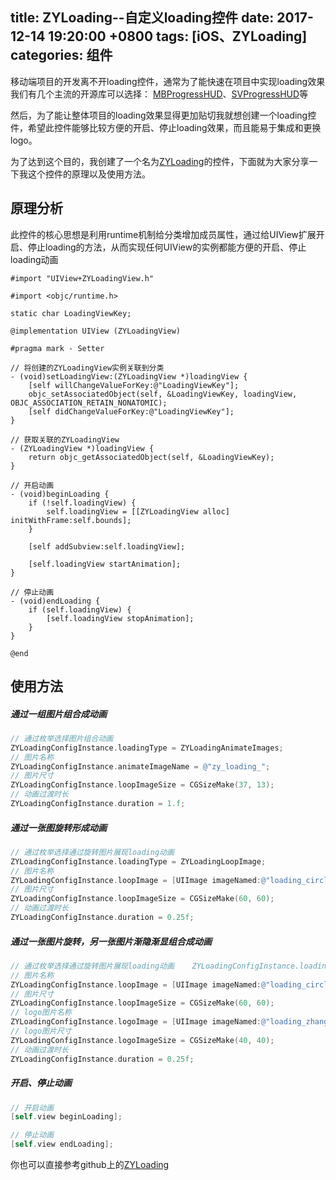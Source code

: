 
title: ZYLoading--自定义loading控件
date: 2017-12-14 19:20:00 +0800
tags: [iOS、ZYLoading]
categories: 组件
---

移动端项目的开发离不开loading控件，通常为了能快速在项目中实现loading效果我们有几个主流的开源库可以选择：
[MBProgressHUD](https://github.com/jdg/MBProgressHUD)、[SVProgressHUD](https://github.com/SVProgressHUD/SVProgressHUD)等

然后，为了能让整体项目的loading效果显得更加贴切我就想创建一个loading控件，希望此控件能够比较方便的开启、停止loading效果，而且能易于集成和更换logo。

为了达到这个目的，我创建了一个名为[ZYLoading](https://github.com/luzhiyongGit/ZYLoading.git)的控件，下面就为大家分享一下我这个控件的原理以及使用方法。

## <a name="6gngga"></a>原理分析

此控件的核心思想是利用runtime机制给分类增加成员属性，通过给UIView扩展开启、停止loading的方法，从而实现任何UIView的实例都能方便的开启、停止loading动画

```
#import "UIView+ZYLoadingView.h"

#import <objc/runtime.h>

static char LoadingViewKey;

@implementation UIView (ZYLoadingView)

#pragma mark - Setter

// 将创建的ZYLoadingView实例关联到分类
- (void)setLoadingView:(ZYLoadingView *)loadingView {
    [self willChangeValueForKey:@"LoadingViewKey"];
    objc_setAssociatedObject(self, &LoadingViewKey, loadingView, OBJC_ASSOCIATION_RETAIN_NONATOMIC);
    [self didChangeValueForKey:@"LoadingViewKey"];
}

// 获取关联的ZYLoadingView
- (ZYLoadingView *)loadingView {
    return objc_getAssociatedObject(self, &LoadingViewKey);
}

// 开启动画
- (void)beginLoading {
    if (!self.loadingView) {
        self.loadingView = [[ZYLoadingView alloc] initWithFrame:self.bounds];
    }
    
    [self addSubview:self.loadingView];
    
    [self.loadingView startAnimation];
}

// 停止动画
- (void)endLoading {
    if (self.loadingView) {
        [self.loadingView stopAnimation];
    }
}

@end

```

## <a name="onp8ux"></a>使用方法

##### <a name="yz1gkc"></a>通过一组图片组合成动画

```objectivec
// 通过枚举选择图片组合动画
ZYLoadingConfigInstance.loadingType = ZYLoadingAnimateImages;
// 图片名称
ZYLoadingConfigInstance.animateImageName = @"zy_loading_";
// 图片尺寸
ZYLoadingConfigInstance.loopImageSize = CGSizeMake(37, 13);
// 动画过渡时长
ZYLoadingConfigInstance.duration = 1.f;
```

##### <a name="qckoog"></a>通过一张图旋转形成动画

```objectivec
// 通过枚举选择通过旋转图片展现loading动画
ZYLoadingConfigInstance.loadingType = ZYLoadingLoopImage;
// 图片名称
ZYLoadingConfigInstance.loopImage = [UIImage imageNamed:@"loading_circle"];
// 图片尺寸    
ZYLoadingConfigInstance.loopImageSize = CGSizeMake(60, 60);
// 动画过渡时长    
ZYLoadingConfigInstance.duration = 0.25f;
```

##### <a name="1htvcz"></a>通过一张图片旋转，另一张图片渐隐渐显组合成动画

```objectivec
// 通过枚举选择通过旋转图片展现loading动画    ZYLoadingConfigInstance.loadingType = ZYLoadingLoopImage;
// 图片名称
ZYLoadingConfigInstance.loopImage = [UIImage imageNamed:@"loading_circle"];
// 图片尺寸    
ZYLoadingConfigInstance.loopImageSize = CGSizeMake(60, 60);
// logo图片名称
ZYLoadingConfigInstance.logoImage = [UIImage imageNamed:@"loading_zhangyu"];
// logo图片尺寸
ZYLoadingConfigInstance.logoImageSize = CGSizeMake(40, 40);
// 动画过渡时长
ZYLoadingConfigInstance.duration = 0.25f;
```

##### <a name="1v21fg"></a>开启、停止动画

```objectivec
// 开启动画
[self.view beginLoading];

// 停止动画
[self.view endLoading];
```

你也可以直接参考github上的[ZYLoading](https://github.com/luzhiyongGit/ZYLoading.git)

